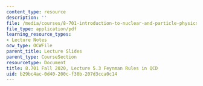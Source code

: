 ```yaml
---
content_type: resource
description: ''
file: /media/courses/8-701-introduction-to-nuclear-and-particle-physics-fall-2020/b29bc4ac0d40200cf30b207d3cca0c14_MIT8_701f20_lec5.3.pdf
file_type: application/pdf
learning_resource_types:
- Lecture Notes
ocw_type: OCWFile
parent_title: Lecture Slides
parent_type: CourseSection
resourcetype: Document
title: 8.701 Fall 2020, Lecture 5.3 Feynman Rules in QCD
uid: b29bc4ac-0d40-200c-f30b-207d3cca0c14
---
```

